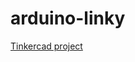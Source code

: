 # arduino-linky
[Tinkercad project](https://www.tinkercad.com/things/5QFT1qj98ff-projet-linky/editel?sharecode=weMlrXtGKf-tWjy7TXmJjwhkruA9xfEzXOPmS3u03bY)
